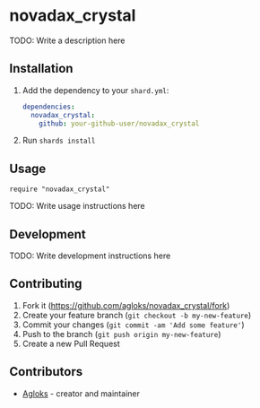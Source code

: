 # novadax_crystal

TODO: Write a description here

## Installation

1. Add the dependency to your `shard.yml`:

   ```yaml
   dependencies:
     novadax_crystal:
       github: your-github-user/novadax_crystal
   ```

2. Run `shards install`

## Usage

```crystal
require "novadax_crystal"
```

TODO: Write usage instructions here

## Development

TODO: Write development instructions here

## Contributing

1. Fork it (<https://github.com/agloks/novadax_crystal/fork>)
2. Create your feature branch (`git checkout -b my-new-feature`)
3. Commit your changes (`git commit -am 'Add some feature'`)
4. Push to the branch (`git push origin my-new-feature`)
5. Create a new Pull Request

## Contributors

- [Agloks](https://github.com/agloks) - creator and maintainer
